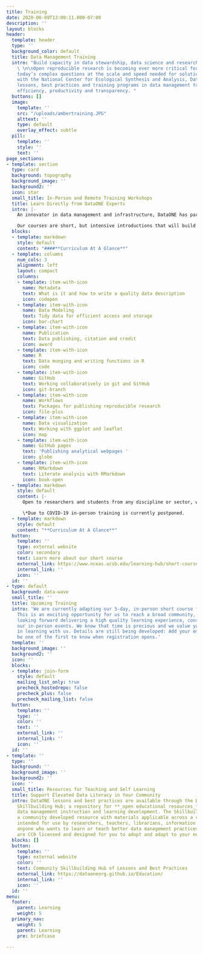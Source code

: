 ```yaml
---
title: Training
date: 2020-06-09T13:00:11.000-07:00
description: ''
layout: blocks
header:
  template: header
  type: ''
  background_color: default
  title: Data Management Training
  intro: "Build capacity in data stewardship, data science and research reproducibility
    \ \n\nOpen reproducible research is becoming ever more critical for answering
    today’s complex questions at the scale and speed needed for solutions. In collaboration
    with the National Center for Ecological Synthesis and Analysis, DataONE has developed
    lessons, best practices and training programs in data management to support research
    efficiency, productivity and transparency. "
  buttons: []
  image:
    template: ''
    src: "/uploads/ambertraining.JPG"
    alttext: ''
    type: default
    overlay_effect: subtle
  pill:
    template: ''
    style: ''
    text: ''
page_sections:
- template: section
  type: card
  background: topography
  background_image: ''
  background2: ''
  icon: star
  small_title: In-Person and Remote Training Workshops
  title: Learn Directly from DataONE Experts
  intro: |-
    An innovator in data management and infrastructure, DataONE has partnered with NCEAS, leaders in data-intensive synthesis research, to offer access to experienced trainers, phenomenal resources, and an inclusive and interactive learning environment.

    Our courses are short, but intensive introductions that will build your skills in a variety of data science topics, ranging from the basics of programming in a new language to advanced computing techniques. As active practitioners  in advancing the field of data science, our instructors are able to incorporate the latest advancements into the curriculum.
  blocks:
  - template: markdown
    style: default
    content: "####**Curriculum At A Glance**"
  - template: columns
    num_cols: 3
    alignment: left
    layout: compact
    columns:
    - template: item-with-icon
      name: Metadata
      text: What is it and how to write a quality data description
      icon: codepen
    - template: item-with-icon
      name: Data Modeling
      text: Tidy data for efficient access and storage
      icon: bar-chart
    - template: item-with-icon
      name: Publication
      text: Data publishing, citation and credit
      icon: award
    - template: item-with-icon
      name: R
      text: Data munging and writing functions in R
      icon: code
    - template: item-with-icon
      name: GitHub
      text: Working collaboratively in git and GitHub
      icon: git-branch
    - template: item-with-icon
      name: Workflows
      text: Packages for publishing reproducible research
      icon: file-plus
    - template: item-with-icon
      name: Data visualization
      text: Working with ggplot and leaflet
      icon: map
    - template: item-with-icon
      name: GitHub pages
      text: 'Publishing analytical webpages '
      icon: globe
    - template: item-with-icon
      name: RMarkdown
      text: Literate analysis with RMarkdown
      icon: book-open
  - template: markdown
    style: default
    content: |-
      Open to researchers and students from any discipline or sector, we offer courses at NCEAS in Santa Barbara - and welcome locals and travelers alike! We can also arrange a customized training at your home institution by request.

      \*Due to COVID-19 in-person training is currently postponed.
  - template: markdown
    style: default
    content: "**Curriculum At A Glance**"
  button:
    template: ''
    type: external website
    color: secondary
    text: Learn more about our short course
    external_link: https://www.nceas.ucsb.edu/learning-hub/short-course
    internal_link: ''
    icon: ''
  id: ''
- type: default
  background: data-wave
  small_title: ''
  title: Upcoming Training
  intro: 'We are currently adapting our 5-day, in-person short course for remote delivery.
    This is an exciting opportunity for us to reach a broad community, and we are
    looking forward delivering a high quality learning experience, consistent with
    our in-person events. We know that time is precious and we value your investment
    in learning with us. Details are still being developed: Add your email below to
    be one of the first to know when registration opens.'
  template: ''
  background_image: ''
  background2: ''
  icon: ''
  blocks:
  - template: join-form
    style: default
    mailing_list_only: true
    precheck_hostedrepo: false
    precheck_plus: false
    precheck_mailing_list: false
  button:
    template: ''
    type: ''
    color: ''
    text: ''
    external_link: ''
    internal_link: ''
    icon: ''
  id: ''
- template: ''
  type: ''
  background: ''
  background_image: ''
  background2: ''
  icon: ''
  small_title: Resources for Teaching and Self Learning
  title: Support Elevated Data Literacy in Your Community
  intro: DataONE lessons and best practices are available through the Data Management
    Skillbuilding Hub; a repository for **_open educational resources_** for use in
    data management instruction and learning development. The Skillbuilding Hub is
    a community developed resource with materials applicable across a range of contexts,
    intended for use by researchers, teachers, librarians, information managers or
    anyone who wants to learn or teach better data management practices. All the materials
    are CC0 licensed and designed for you to adopt and adapt to your needs.
  blocks: []
  button:
    template: ''
    type: external website
    color: ''
    text: Community Skillbuilding Hub of Lessons and Best Practices
    external_link: https://dataoneorg.github.io/Education/
    internal_link: ''
    icon: ''
  id: ''
menu:
  footer:
    parent: Learning
    weight: 5
  primary_nav:
    weight: 5
    parent: Learning
    pre: briefcase

---
```

